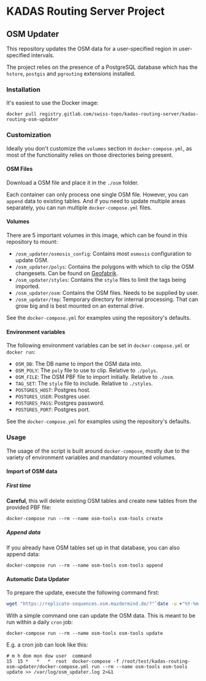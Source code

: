 # KADAS Routing Server Project

## OSM Updater

This repository updates the OSM data for a user-specified region in user-specified intervals.

The project relies on the presence of a PostgreSQL database which has the `hstore`, `postgis` and `pgrouting` extensions installed.

### Installation

It's easiest to use the Docker image:

`docker pull registry.gitlab.com/swiss-topo/kadas-routing-server/kadas-routing-osm-updater`

### Customization

Ideally you don't customize the `volumes` section in `docker-compose.yml`, as most of the functionality relies on those directories being present.

#### OSM Files

Download a OSM file and place it in the `./osm` folder.

Each container can only process one single OSM file. However, you can `append` data to existing tables. And if you need to update multiple areas separately, you can run multiple `docker-compose.yml` files.

#### Volumes

There are 5 important volumes in this image, which can be found in this repository to mount:

- `/osm_updater/osmosis_config`: Contains most `osmosis` configuration to update OSM.
- `/osm_updater/polys`: Contains the polygons with which to clip the OSM changesets. Can be found on [Geofabrik](https://download.geofabrik.de).
- `/osm_updater/styles`: Contains the `style` files to limit the tags being imported.
- `/osm_updater/osm`: Contains the OSM files. Needs to be supplied by user.
- `/osm_updater/tmp`: Temporary directory for internal processing. That can grow big and is best mounted on an external drive.

See the `docker-compose.yml` for examples using the repository's defaults.

#### Environment variables

The following environment variables can be set in `docker-compose.yml` or `docker run`:

- `OSM_DB`: The DB name to import the OSM data into.
- `OSM_POLY`: The `poly` file to use to clip. Relative to `./polys`.
- `OSM_FILE`: The OSM PBF file to import initially. Relative to `./osm`.
- `TAG_SET`: The `style` file to include. Relative to `./styles`.
- `POSTGRES_HOST`: Postgres host.
- `POSTGRES_USER`: Postgres user.
- `POSTGRES_PASS`: Postgres password.
- `POSTGRES_PORT`: Postgres port.

See the `docker-compose.yml` for examples using the repository's defaults.

### Usage

The usage of the script is built around `docker-compose`, mostly due to the variety of environment variables and mandatory mounted volumes.

#### Import of OSM data

##### First time

**Careful**, this will delete existing OSM tables and create new tables from the provided PBF file:

```
docker-compose run --rm --name osm-tools osm-tools create
```

##### Append data

If you already have OSM tables set up in that database, you can also append data:

```
docker-compose run --rm --name osm-tools osm-tools append
```

#### Automatic Data Updater

To prepare the update, execute the following command first:

```bash
wget "https://replicate-sequences.osm.mazdermind.de/?"`date -u +"%Y-%m-%dT%H:%M:00Z"` -O osmosis_config/state.txt
```

With a simple command one can update the OSM data. This is meant to be run within a daily `cron` job:

```
docker-compose run --rm --name osm-tools osm-tools update
```

E.g. a cron job can look like this:

```
# m h dom mon dow user	command
15  15 *   *   *  root  docker-compose -f /root/test/kadas-routing-osm-updater/docker-compose.yml run --rm --name osm-tools osm-tools update >> /var/log/osm_updater.log 2>&1
```

